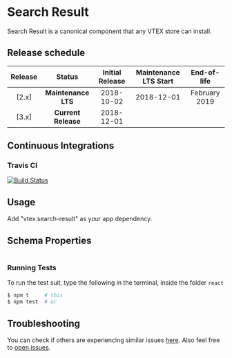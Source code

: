 # Search Result

Search Result is a canonical component that any VTEX store can install.

## Release schedule

| Release  | Status              | Initial Release | Maintenance LTS Start | End-of-life               
| :--:     | :---:               |  :---:          | :---:                 | :---:                     
| [2.x]    | **Maintenance LTS** |  2018-10-02     | 2018-12-01            | February 2019     
| [3.x]    | **Current Release** |  2018-12-01     |                       | 

## Continuous Integrations

### Travis CI

[![Build Status](https://travis-ci.org/vtex-apps/search-result.svg?branch=master)](https://travis-ci.org/vtex-apps/search-result)

## Usage

Add "vtex.search-result" as your app dependency.

## Schema Properties

```javascript
```

### Running Tests

To run the test suit, type the following in the terminal, inside the folder `react`

```sh
$ npm t     # this
$ npm test  # or
```

## Troubleshooting

You can check if others are experiencing similar issues [here](https://github.com/vtex-apps/search-result/issues). Also feel free to [open issues](https://github.com/vtex-apps/search-result/issues/new).

